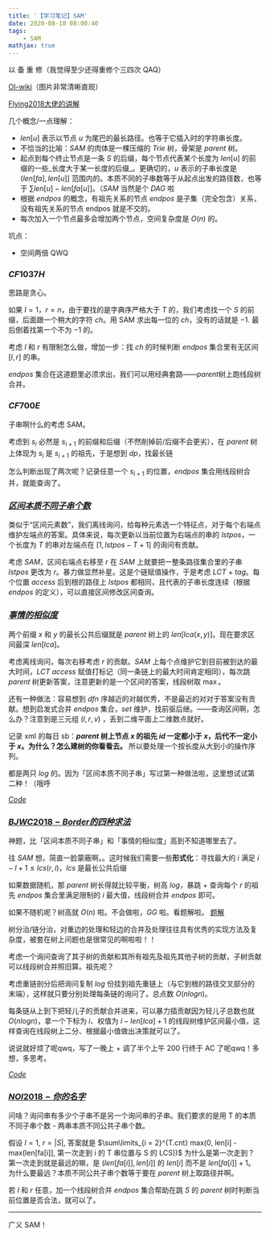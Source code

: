 ```yaml
---
title: '【学习笔记】SAM'
date: 2020-08-10 08:00:40
tags: 
    - SAM
mathjax: true
---
```


以 备 重 修（我觉得至少还得重修个三四次 QAQ）

[OI-wiki](https://oi-wiki.org/string/sam/)（图片非常清晰直观）

[Flying2018大佬的讲解](https://www.cnblogs.com/Flying2018/p/13444085.html)

几个概念/一点理解：

* $len[u]$ 表示以节点 $u$ 为尾巴的最长路径。也等于它插入时的字符串长度。
* 不恰当的比喻：$SAM$ 的肉体是一棵压缩的 $Trie$ 树，骨架是 $parent$ 树。
* 起点到每个终止节点是一条 $S$ 的后缀，每个节点代表某个长度为 $len[u]$ 的前缀的一些_长度大于某一长度的后缀_。更确切的，$u$ 表示的子串长度是 $(len[fa], len[u]]$ 范围内的。本质不同的子串数等于从起点出发的路径数，也等于 $\sum len[u] - len[fa[u]]$。（$SAM$ 当然是个 $DAG$ 啦
* 根据 $endpos$ 的概念，有祖先关系的节点 $endpos$ 是子集（完全包含）关系，没有祖先关系的节点 endpos 就是不交的。
* 每次加入一个节点最多会增加两个节点，空间复杂度是 $O(n)$ 的。

坑点：

* 空间两倍 QWQ

### $CF1037H$

思路是贪心。

如果 $l = 1$，$r = n$，由于要找的是字典序严格大于 $T$ 的，我们考虑找一个 $S$ 的前缀，后面跟一个稍大的字符 $ch$。用 SAM 求出每一位的 $ch$，没有的话就是 $-1$. 最后倒着找第一个不为 $-1$ 的。

考虑 $l$ 和 $r$ 有限制怎么做，增加一步：找 $ch$ 的时候判断 $endpos$ 集合里有无区间 $[l, r]$ 的串。

$endpos$ 集合在这道题里必须求出，我们可以用经典套路——$parent$树上跑线段树合并。

### $CF700E$

子串啊什么的考虑 SAM。

考虑到 $s_i$ 必然是 $s_{i + 1}$ 的前缀和后缀（不然削掉前/后缀不会更劣），在 $parent$ 树上体现为 $s_i$ 是 $s_{i + 1}$ 的祖先，于是想到 $dp$，找最长链

怎么判断出现了两次呢？记录任意一个 $s_{i + 1}$ 的位置，$endpos$ 集合用线段树合并，就能查询了。

### [$区间本质不同子串个数$](https://www.luogu.com.cn/problem/P6292)

类似于“区间元素数”，我们离线询问，给每种元素选一个特征点，对于每个右端点维护左端点的答案。具体来说，每次更新以当前位置为右端点的串的 $lstpos$，一个长度为 $T$ 的串对左端点在 $[1, lstpos - T + 1]$ 的询问有贡献。

考虑 $SAM$，区间右端点右移至 $r$ 在 $SAM$ 上就要把一整条路径集合里的子串 $lstpos$ 更改为 $r$。暴力做显然补星。这是个链赋值操作，于是考虑 $LCT$ + $tag$。每个位置 $access$ 后到根的路径上 $lstpos$ 都相同，且代表的子串长度连续（根据 $endpos$ 的定义），可以直接区间修改区间查询。

### [$事情的相似度$](https://loj.ac/p/6041)

两个前缀 $x$ 和 $y$ 的最长公共后缀就是 $parent$ 树上的 $len[lca(x, y)]$。现在要求区间最深 $len[lca]$。

考虑离线询问，每次右移考虑 $r$ 的贡献。$SAM$ 上每个点维护它到目前被到达的最大时间，$LCT$ $access$ 赋值打标记（同一条链上的最大时间肯定相同），每次跳 $parent$ 树更新答案，注意更新的是一个区间的答案，线段树取 $\max$。

还有一种做法：容易想到 $dfn$ 序越近的对越优秀，不是最近的对对于答案没有贡献。想到启发式合并 $endpos$ 集合，$set$ 维护，找前驱后继。——查询区间啊，怎么办？注意到是三元组 $(l, r, v)$ ，丢到二维平面上二维数点就好。

记录 xml 的每日 sb：**$parent$ 树上节点 $x$ 的祖先 $id$ 一定都小于 $x$，后代不一定小于 $x$。为什么？怎么建树的你看看去。** 所以要处理一个按长度从大到小的操作序列。

都是两只 $log$ 的。因为「区间本质不同子串」写过第一种做法啦，这里想试试第二种！（哦呼

[$Code$](https://loj.ac/s/1022230)

### [$BJWC2018-Border 的四种求法$](https://www.luogu.com.cn/problem/P4482)

神题，比「区间本质不同子串」和「事情的相似度」高到不知道哪里去了。

往 $SAM$ 想，简直一脸蒙蔽啊。。这时候我们需要一些**形式化**：寻找最大的 $i$ 满足 $i - l + 1 \leq lcs(r, i)$，$lcs$ 是最长公共后缀

如果数据随机，那 $parent$ 树长得就比较平衡，树高 $log$，暴跳 + 查询每个 $r$ 的祖先 $endpos$ 集合里满足限制的 $i$ 最大值，线段树合并 $endpos$ 即可。

如果不随机呢？树高就 $O(n)$ 啦。不会做啦，$GG$ 啦。看题解啦。 [题解](https://www.luogu.com.cn/blog/c2522943959/solution-p4482)

树分治/链分治，对重边的处理和轻边的合并及处理往往具有优秀的实现方法及复杂度，被套在树上问题也是很常见的啊啦啦！！

考虑一个询问查询了其子树的贡献和其所有祖先及祖先其他子树的贡献，子树贡献可以线段树合并照旧算。祖先呢？

考虑重链剖分后把询问复制 $log$ 份挂到祖先重链上（与它到根的路径交叉部分的末端），这样就只要分别处理每条链的询问了。总点数 $O(nlogn)$。

每条链从上到下把轻儿子的贡献合并进来，可以暴力插贡献因为轻儿子总数也就 $O(nlogn)$，拿一个下标为 $i$、权值为 $i - len[lca] + 1$ 的线段树维护区间最小值，这样查询在线段树上二分、根据最小值做出决策就可以了。

说说就好烦了呢qwq，写了一晚上 + 调了半个上午 200 行终于 AC 了呢qwq！多想，多思考。

[$Code$](https://www.luogu.com.cn/record/44414778)

### [$NOI2018-你的名字$](https://loj.ac/p/2720)

问啥？询问串有多少个子串不是另一个询问串的子串。我们要求的是用 T 的本质不同子串个数 - 两串本质不同公共子串个数。

假设 $l = 1$, $r = |S|$, 答案就是 $\sum\limits_{i = 2}^{T.cnt} max(0, len[i] - max(len[fa[i]], 第一次走到 i 的 T 串位置与 S 的 LCS))$ 为什么是第一次走到？第一次走到就是最远的嘛，是 $(len[fa[i]], len[i]]$ 的 $len[i]$ 而不是 $len[fa[i]] + 1$。为什么要最远？本质不同公共子串个数等于要在 $parent$ 树上取路径并啊。

若 $l$ 和 $r$ 任意，加一个线段树合并 $endpos$ 集合帮助在跳 $S$ 的 $parent$ 树时判断当前位置是否合法，就可以了。

---

广义 SAM！

